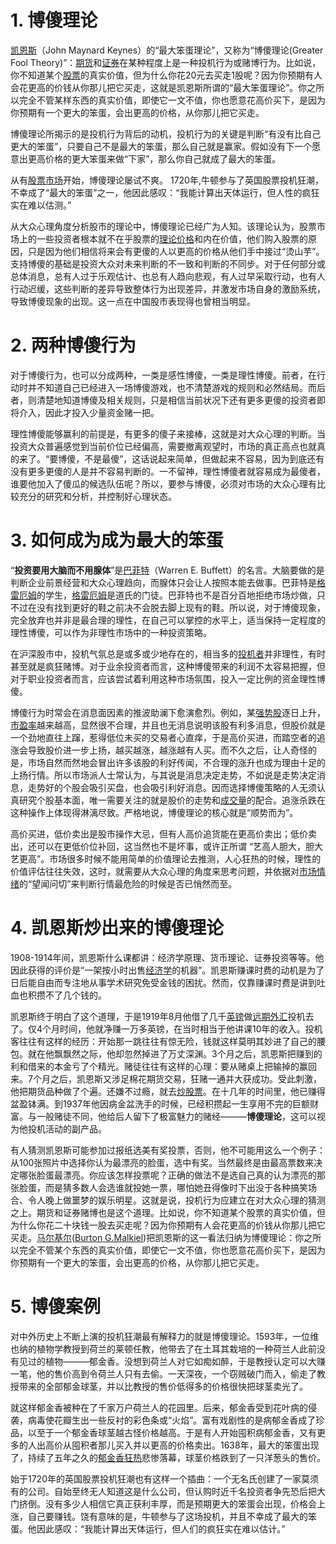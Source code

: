 
# 1. 博傻理论

[凯恩斯](https://wiki.mbalib.com/wiki/%E5%87%AF%E6%81%A9%E6%96%AF "凯恩斯")（John Maynard Keynes）的“最大笨蛋理论”，又称为“博傻理论(Greater Fool Theory)”：[期货](https://wiki.mbalib.com/wiki/%E6%9C%9F%E8%B4%A7 "期货")和[证券](https://wiki.mbalib.com/wiki/%E8%AF%81%E5%88%B8 "证券")在某种程度上是一种投机行为或赌博行为。比如说，你不知道某个[股票](https://wiki.mbalib.com/wiki/%E8%82%A1%E7%A5%A8 "股票")的真实价值，但为什么你花20元去买走1股呢？因为你预期有人会花更高的价钱从你那儿把它买走，这就是凯恩斯所谓的“最大笨蛋理论”。你之所以完全不管某样东西的真实价值，即使它一文不值，你也愿意花高价买下，是因为你预期有一个更大的笨蛋，会出更高的价格，从你那儿把它买走。

博傻理论所揭示的是投机行为背后的动机，投机行为的关键是判断“有没有比自己更大的笨蛋”，只要自己不是最大的笨蛋，那么自己就是赢家。假如没有下一个愿意出更高价格的更大笨蛋来做“下家”，那么你自己就成了最大的笨蛋。

从有[股票市场](https://wiki.mbalib.com/wiki/%E8%82%A1%E7%A5%A8%E5%B8%82%E5%9C%BA "股票市场")开始，博傻理论屡试不爽。 1720年,牛顿参与了英国股票投机狂潮，不幸成了“最大的笨蛋”之一，他因此感叹：“我能计算出天体运行，但人性的疯狂实在难以估测。”

从大众心理角度分析股市的理论中，博傻理论已经广为人知。该理论认为，股票市场上的一些投资者根本就不在乎股票的[理论价格](https://wiki.mbalib.com/wiki/%E7%90%86%E8%AE%BA%E4%BB%B7%E6%A0%BC "理论价格")和内在价值，他们购入股票的原因，只是因为他们相信将来会有更傻的人以更高的价格从他们手中接过“烫山芋”。支持博傻的基础是投资大众对未来判断的不一致和判断的不同步。对于任何部分或总体消息，总有人过于乐观估计、也总有人趋向悲观，有人过早采取行动，也有人行动迟缓，这些判断的差异导致整体行为出现差异，并激发市场自身的激励系统，导致博傻现象的出现。这一点在中国股市表现得也曾相当明显。

# 2. 两种博傻行为

对于博傻行为，也可以分成两种，一类是感性博傻，一类是理性博傻。前者，在行动时并不知道自己已经进入一场博傻游戏，也不清楚游戏的规则和必然结局。而后者，则清楚地知道博傻及相关规则，只是相信当前状况下还有更多更傻的投资者即将介入，因此才投入少量资金赌一把。

理性博傻能够赢利的前提是，有更多的傻子来接棒，这就是对大众心理的判断。当投资大众普遍感觉到当前价位已经偏高，需要撤离观望时，市场的真正高点也就真的来了。“要博傻，不是最傻”，这话说起来简单，但做起来不容易，因为到底还有没有更多更傻的人是并不容易判断的。一不留神，理性博傻者就容易成为最傻者，谁要他加入了傻瓜的候选队伍呢？所以，要参与博傻，必须对市场的大众心理有比较充分的研究和分析，并控制好心理状态。

# 3. 如何成为成为最大的笨蛋

“**投资要用大脑而不用腺体**”是[巴菲特](https://wiki.mbalib.com/wiki/%E5%B7%B4%E8%8F%B2%E7%89%B9 "巴菲特")（Warren E. Buffett）的名言。大脑要做的是判断企业前景经营和大众心理趋向，而腺体只会让人按照本能去做事。巴菲特是[格雷厄姆](https://wiki.mbalib.com/wiki/%E6%A0%BC%E9%9B%B7%E5%8E%84%E5%A7%86 "格雷厄姆")的学生，[格雷厄姆](https://wiki.mbalib.com/wiki/%E6%A0%BC%E9%9B%B7%E5%8E%84%E5%A7%86 "格雷厄姆")是道氏的门徒。巴菲特也不是百分百地拒绝市场炒做，只不过在没有找到更好的鞋之前决不会脱去脚上现有的鞋。所以说，对于博傻现象，完全放弃也并非是最合理的理性，在自己可以掌控的水平上，适当保持一定程度的理性博傻，可以作为非理性市场中的一种投资策略。

在沪深股市中，投机气氛总是或多或少地存在的，相当多的[投机者](https://wiki.mbalib.com/wiki/%E6%8A%95%E6%9C%BA%E8%80%85 "投机者")并非理性，有时甚至就是疯狂赌博。对于业余投资者而言，这种博傻带来的利润不太容易把握，但对于职业投资者而言，应该尝试着利用这种市场氛围，投入一定比例的资金理性博傻。

博傻行为时常会在消息面因素的推波助澜下愈演愈烈。例如，某[强势股](https://wiki.mbalib.com/wiki/%E5%BC%BA%E5%8A%BF%E8%82%A1 "强势股")逐日上升，[市盈率](https://wiki.mbalib.com/wiki/%E5%B8%82%E7%9B%88%E7%8E%87 "市盈率")越来越高，显然很不合理，并且也无消息说明该股有利多消息，但股价就是一个劲地直往上蹿，惹得低位未买的交易者心直痒，于是高价买进，而踏空者的追涨会导致股价进一步上扬，越买越涨，越涨越有人买。而不久之后，让人奇怪的是，市场自然而然地会冒出许多该股的利好传闻，不合理的涨升也成为理由十足的上扬行情。所以市场派人士常认为，与其说是消息决定走势，不如说是走势决定消息，走势好的个股会吸引买盘，也会吸引利好消息。因而选择博傻策略的人无须认真研究个股基本面，唯一需要关注的就是股价的走势和[成交量](https://wiki.mbalib.com/wiki/%E6%88%90%E4%BA%A4%E9%87%8F "成交量")的配合。追涨杀跌在这种操作上体现得淋漓尽致。严格地说，博傻理论的核心就是“顺势而为”。

高价买进，低价卖出是股市操作大忌，但有人高价追货能在更高价卖出；低价卖出，还可以在更低价位补回，这当然也不是坏事，或许正所谓 “艺高人胆大，胆大艺更高”。市场很多时候不能用简单的价值理论去推测，人心狂热的时候，理性的价值评估往往失效，这时，就需要从大众心理的角度来思考问题，并依据对[市场情绪](https://wiki.mbalib.com/wiki/%E5%B8%82%E5%9C%BA%E6%83%85%E7%BB%AA "市场情绪")的“望闻问切”来判断行情最危险的时候是否已悄然而至。

# 4. 凯恩斯炒出来的博傻理论

1908-1914年间，凯恩斯什么课都讲：经济学原理、货币理论、证券投资等等。他因此获得的评价是“一架按小时出售[经济学](https://wiki.mbalib.com/wiki/%E7%BB%8F%E6%B5%8E%E5%AD%A6 "经济学")的机器”。凯恩斯赚课时费的动机是为了日后能自由而专注地从事学术研究免受金钱的困扰。然而，仅靠赚课时费是讲到吐血也积攒不了几个钱的。

凯恩斯终于明白了这个道理，于是1919年8月他借了几千[英镑](https://wiki.mbalib.com/wiki/%E8%8B%B1%E9%95%91 "英镑")做[远期外汇](https://wiki.mbalib.com/wiki/%E8%BF%9C%E6%9C%9F%E5%A4%96%E6%B1%87 "远期外汇")投机去了。仅4个月时间，他就净赚一万多英镑，在当时相当于他讲课10年的收入。投机客往往有这样的经历：开始那一跳往往有惊无险，钱就这样莫明其妙进了自己的腰包。就在他飘飘然之际，他却忽然掉进了万丈深渊。3个月之后，凯恩斯把赚到的利和借来的本金亏了个精光。赌徒往往有这样的心理：要从赌桌上把输掉的赢回来。7个月之后，凯恩斯又涉足棉花期货交易，狂赌一通并大获成功。受此刺激，他把期货品种做了个遍。还嫌不过瘾，就去[炒股票](https://wiki.mbalib.com/wiki/%E7%82%92%E8%82%A1%E7%A5%A8 "炒股票")。在十几年的时间里，他已赚得盆盈钵满。到1937年他因病金盆洗手的时候，已经积攒起一生享用不完的巨额财富。与一般赌徒不同，他给后人留下了极富魅力的赌经———**博傻理论**，这可以视为他投机活动的副产品。

有人猜测凯恩斯可能参加过报纸选美有奖投票，否则，他不可能用这么一个例子：从100张照片中选择你认为最漂亮的脸蛋，选中有奖。当然最终是由最高票数来决定哪张脸蛋最漂亮。你应该怎样投票呢？正确的做法不是选自己真的认为漂亮的那张脸蛋，而是猜多数人会选谁就投她一票，哪怕她丑得像时下出没于各种搞笑场合、令人晚上做噩梦的娱乐明星。这就是说，投机行为应建立在对大众心理的猜测之上。期货和证券赌博也是这个道理。比如说，你不知道某个股票的真实价值，但为什么你花二十块钱一股去买走呢？因为你预期有人会花更高的价钱从你那儿把它买走。[马尔基尔](https://wiki.mbalib.com/wiki/%E9%A9%AC%E5%B0%94%E5%9F%BA%E5%B0%94 "马尔基尔")([Burton G.Malkiel](https://wiki.mbalib.com/wiki/Burton_G.Malkiel "Burton G.Malkiel"))把凯恩斯的这一看法归纳为博傻理论：你之所以完全不管某个东西的真实价值，即使它一文不值，你也愿意花高价买下，是因为你预期有一个更大的笨蛋，会出更高的价格，从你那儿把它买走。

# 5. 博傻案例

对中外历史上不断上演的投机狂潮最有解释力的就是博傻理论。1593年，一位维也纳的植物学教授到荷兰的莱顿任教，他带去了在土耳其栽培的一种荷兰人此前没有见过的植物———郁金香。没想到荷兰人对它如痴如醉，于是教授认定可以大赚一笔，他的售价高到令荷兰人只有去偷。一天深夜，一个窃贼破门而入，偷走了教授带来的全部郁金球茎，并以比教授的售价低得多的价格很快把球茎卖光了。

就这样郁金香被种在了千家万户荷兰人的花园里。后来，郁金香受到花叶病的侵袭，病毒使花瓣生出一些反衬的彩色条或“火焰”。富有戏剧性的是病郁金香成了珍品，以至于一个郁金香球茎越古怪价格越高。于是有人开始囤积病郁金香，又有更多的人出高价从囤积者那儿买入并以更高的价格卖出。1638年，最大的笨蛋出现了，持续了五年之久的[郁金香狂热](https://wiki.mbalib.com/wiki/%E9%83%81%E9%87%91%E9%A6%99%E7%8B%82%E7%83%AD "郁金香狂热")悲惨落幕，球茎价格跌到了一只洋葱头的售价。

始于1720年的英国股票投机狂潮也有这样一个插曲：一个无名氏创建了一家莫须有的公司。自始至终无人知道这是什么公司，但认购时近千名投资者争先恐后把大门挤倒。没有多少人相信它真正获利丰厚，而是预期更大的笨蛋会出现，价格会上涨，自己要赚钱。饶有意味的是，牛顿参与了这场投机，并且不幸成了最大的笨蛋。他因此感叹：“我能计算出天体运行，但人们的疯狂实在难以估计。”

<!--stackedit_data:
eyJoaXN0b3J5IjpbLTQxMzEzMzM3M119
-->